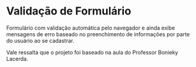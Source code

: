 # Validação de Formulário #

  Formulário com validação automática pelo navegador e ainda exibe mensagens de erro baseado no preenchimento de informações por parte do usuário ao se cadastrar.

   Vale ressalta que o projeto foi baseado na aula do Professor Bonieky Lacerda.
